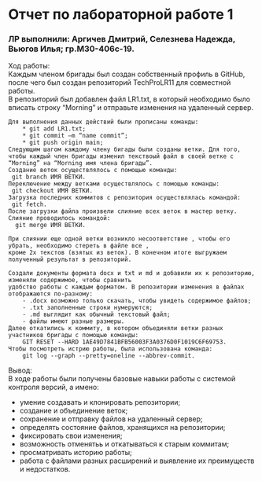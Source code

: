 # Отчет по лабораторной работе 1  
### ЛР выполнили: Аргичев Дмитрий, Селезнева Надежда, Вьюгов Илья; гр.М30-406с-19.  

Ход работы:  
    Каждым членом бригады был создан собственный профиль в GitHub, после чего был создан репозиторий TechProLR11 для совместной работы.  
    В репозиторий был добавлен файл LR1.txt, в который необходимо было вписать строку “Morning” и отправьте изменения на удаленный сервер. 

    Для выполнения данных действий были прописаны команды:  
        * git add LR1.txt;  
  	    * git commit –m “name commit”;  
  	    * git push origin main;  
    Следующим шагом каждому члену бигады были созданы ветки. Для того, чтобы каждый член бригады изменил текствоый файл в своей ветке c “Morning” на “Morning имя члена бригады”.  
    Создание веток осуществлялось с помощью команды:  
     git branch ИМЯ ВЕТКИ.  
    Переключение между ветками осуществлялось с помощью команды:  
     git checkout ИМЯ ВЕТКИ.  
    Загрузка последних коммитов с репозитория осуществлялась командой:  
     git fetch.  
    После загрузки файла произвели слияние всех веток в мастер ветку. Слияние проводилось командой:  
      git merge ИМЯ ВЕТКИ.  

    При слиянии еще одной ветки возникло несоответствие , чтобы его убрать, необходимо стереть в файле все ,  
    кроме 2х текстов (взятых из веток). В конечном итоге выгружаем полученный результат в репозиторий.  

    Создали документы формата docx и txt и md и добавили их к репозиторию, изменяли содержимое, чтобы сравнить  
    удобство работы с каждым форматом. В репозитории изменения в файлах отображаются по-разному:  
        - .docx возможно только скачать, чтобы увидеть содержимое файлов;  
        - .txt заполненные строки нумеруются;  
        - .md выглядит как обычный текстовый файл;    
        - файлы имеют разные размеры.  
    Далее откатились к коммиту, в котором объединяли ветки разных участников бригады с помощью команды:  
        GIT RESET --HARD 1AE49D7841BFB56003F3A0376D0F1019C6F69753.
    Чтобы посмотреть истрию работы, была использована команда:
        git log --graph --pretty=oneline --abbrev-commit.
    
Вывод:    
В ходе работы были получены базовые навыки работы с системой контроля версий, а имено:  
- умение создавать и клонировать репозитории;  
- создание и объединение веток;  
- сохранение и отправку файлов на удаленный сервер;  
- определять состояние файлов, хранящихся на репозитории;  
- фиксировать свои изменения;  
- возможность отменятьь и откатываться к старым коммитам;  
- просматривать историю работы;  
- работа с файлами разных расширений и выявление их преимуществ и недостатков.  
